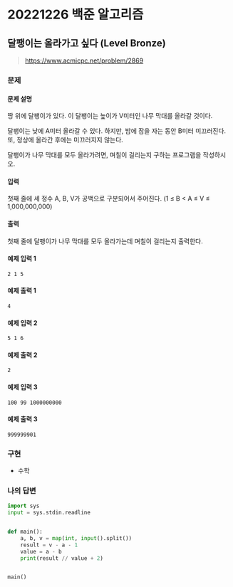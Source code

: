 # 20221226 백준 알고리즘

## 달팽이는 올라가고 싶다 (Level Bronze)
> https://www.acmicpc.net/problem/2869

### 문제
#### 문제 설명
땅 위에 달팽이가 있다. 이 달팽이는 높이가 V미터인 나무 막대를 올라갈 것이다.

달팽이는 낮에 A미터 올라갈 수 있다. 하지만, 밤에 잠을 자는 동안 B미터 미끄러진다. 또, 정상에 올라간 후에는 미끄러지지 않는다.

달팽이가 나무 막대를 모두 올라가려면, 며칠이 걸리는지 구하는 프로그램을 작성하시오.

#### 입력
첫째 줄에 세 정수 A, B, V가 공백으로 구분되어서 주어진다. (1 ≤ B < A ≤ V ≤ 1,000,000,000)

#### 출력
첫째 줄에 달팽이가 나무 막대를 모두 올라가는데 며칠이 걸리는지 출력한다.

#### 예제 입력 1
```
2 1 5
```

#### 예제 출력 1
```
4
```

#### 예제 입력 2
```
5 1 6
```

#### 예제 출력 2
```
2
```

#### 예제 입력 3
```
100 99 1000000000
```

#### 예제 출력 3
```
999999901
```

### 구현
- 수학

### 나의 답변
```python
import sys
input = sys.stdin.readline


def main():
    a, b, v = map(int, input().split())
    result = v - a - 1
    value = a - b
    print(result // value + 2)


main()
```